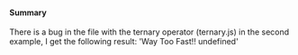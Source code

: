 #### Summary

There is a bug in the file with the ternary operator (ternary.js) in the second example, I get the following result: 'Way Too Fast!! undefined' 